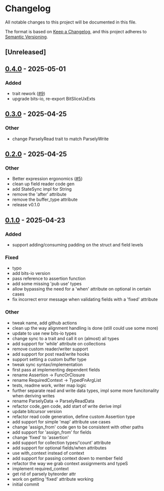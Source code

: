 # Changelog

All notable changes to this project will be documented in this file.

The format is based on [Keep a Changelog](https://keepachangelog.com/en/1.0.0/),
and this project adheres to [Semantic Versioning](https://semver.org/spec/v2.0.0.html).

## [Unreleased]

## [0.4.0](https://github.com/bbaldino/parsely/compare/parsely-impl-v0.3.0...parsely-impl-v0.4.0) - 2025-05-01

### Added

- trait rework ([#9](https://github.com/bbaldino/parsely/pull/9))
- upgrade bits-io, re-export BitSliceUxExts

## [0.3.0](https://github.com/bbaldino/parsely/compare/parsely-impl-v0.2.0...parsely-impl-v0.3.0) - 2025-04-25

### Other

- change ParselyRead trait to match ParselyWrite

## [0.2.0](https://github.com/bbaldino/parsely/compare/parsely-impl-v0.1.0...parsely-impl-v0.2.0) - 2025-04-25

### Other

- Better expression ergonomics ([#5](https://github.com/bbaldino/parsely/pull/5))
- clean up field reader code gen
- add StateSync impl for String
- remove the 'after' attribute
- remove the buffer_type attribute
- release v0.1.0

## [0.1.0](https://github.com/bbaldino/parsely/releases/tag/parsely-impl-v0.1.0) - 2025-04-23

### Added

- support adding/consuming padding on the struct and field levels

### Fixed

- typo
- add bits-io version
- pass reference to assertion function
- add some missing 'pub use' types
- allow bypassing the need for a 'when' attribute on optional in certain cases
- fix incorrect error message when validating fields with a 'fixed' attribute

### Other

- tweak name, add github actions
- clean up the way alignment handling is done (still could use some more)
- update to use new bits-io types
- change sync to a trait and call it on (almost) all types
- add support for 'while' attribute on collections
- remove custom reader/writer support
- add support for post read/write hooks
- support setting a custom buffer type
- tweak sync syntax/implementation
- first pass at implementing dependent fields
- rename Assertion -> FuncOrClosure
- rename RequiredContext -> TypedFnArgList
- tests, readme work, writer map logic
- further separate read and write data types, impl some more funcitonality when deriving writes
- rename ParselyData -> ParselyReadData
- refactor code_gen code, add start of write derive impl
- update bitcursor version
- refactor read code generation, define custom Assertion type
- add support for simple 'map' attribute use cases
- change 'assign_from' code gen to be consistent with other paths
- add support for 'assign_from' for fields
- change 'fixed' to 'assertion'
- add support for collection types/'count' attribute
- add support for optional fields/when attributes
- use with_context instead of context
- add support for passing context down to member field
- refactor the way we grab context assignments and typeS
- implement required_context
- get rid of parsely byteorder attr
- work on getting 'fixed' attribute working
- initial commit

